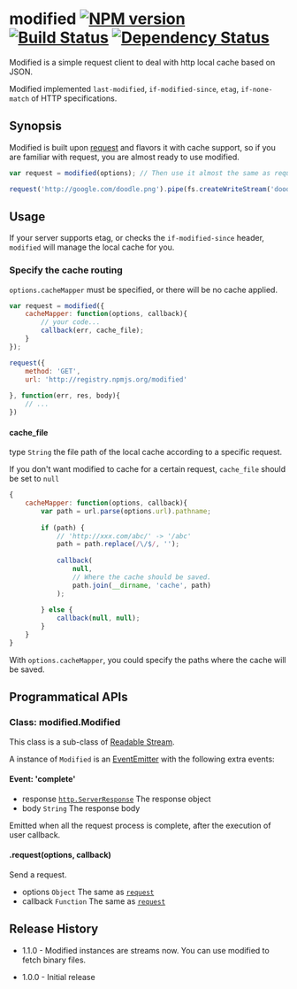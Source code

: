 # modified [![NPM version](https://badge.fury.io/js/modified.png)](http://badge.fury.io/js/modified) [![Build Status](https://travis-ci.org/kaelzhang/node-modified.png?branch=master)](https://travis-ci.org/kaelzhang/node-modified) [![Dependency Status](https://gemnasium.com/kaelzhang/node-modified.png)](https://gemnasium.com/kaelzhang/node-modified)

Modified is a simple request client to deal with http local cache based on JSON. 

Modified implemented `last-modified`, `if-modified-since`, `etag`, `if-none-match` of HTTP specifications.
	
## Synopsis

Modified is built upon [request](https://npmjs.org/package/request) and flavors it with cache support, so if you are familiar with request, you are almost ready to use modified.

```js
var request = modified(options); // Then use it almost the same as request

request('http://google.com/doodle.png').pipe(fs.createWriteStream('doodle.png'));
```

## Usage

If your server supports etag, or checks the `if-modified-since` header, `modified` will manage the local cache for you.

### Specify the cache routing

`options.cacheMapper` must be specified, or there will be no cache applied.

```js
var request = modified({
	cacheMapper: function(options, callback){
		// your code...
		callback(err, cache_file);
	}
});

request({
	method: 'GET',
	url: 'http://registry.npmjs.org/modified'
	
}, function(err, res, body){
	// ...
})
```

#### cache_file

type `String` the file path of the local cache according to a specific request.

If you don't want modified to cache for a certain request, `cache_file` should be set to `null`

```js
{
	cacheMapper: function(options, callback){
		var path = url.parse(options.url).pathname;
		
		if (path) {
			// 'http://xxx.com/abc/' -> '/abc'
			path = path.replace(/\/$/, '');
			
			callback(
				null, 
				// Where the cache should be saved.
				path.join(__dirname, 'cache', path)
			);
		
		} else {
			callback(null, null);
		}
	}
}
```

With `options.cacheMapper`, you could specify the paths where the cache will be saved.


## Programmatical APIs

### Class: modified.Modified

This class is a sub-class of [Readable Stream](http://nodejs.org/api/stream.html#stream_class_stream_readable). 

A instance of `Modified` is an [EventEmitter](http://nodejs.org/api/events.html#events_class_events_eventemitter) with the following extra events:


#### Event: 'complete'

- response [`http.ServerResponse`](http://nodejs.org/api/http.html#http_class_http_serverresponse) The response object
- body `String` The response body

Emitted when all the request process is complete, after the execution of user callback.

#### .request(options, callback)

Send a request.

- options `Object` The same as [`request`](https://npmjs.org/package/request)
- callback `Function` The same as [`request`](https://npmjs.org/package/request)


## Release History

* 1.1.0 - Modified instances are streams now. You can use modified to fetch binary files.

* 1.0.0 - Initial release





